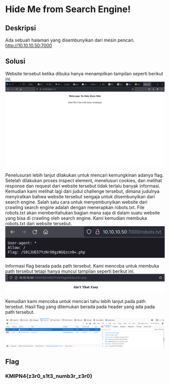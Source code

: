 # Hide Me from Search Engine!

## Deskripsi
Ada sebuah halaman yang disembunyikan dari mesin pencari. 
http://10.10.10.50:7000 

## Solusi
Website tersebut ketika dibuka hanya menampilkan tampilan seperti berikut ini.
![Hasil akses halaman](./exploit_1.png)

Penelusuran lebih lanjut dilakukan untuk mencari kemungkinan adanya flag. Setelah dilakukan proses inspect element, menelusuri cookies, dan melihat response dan request dari website tersebut tidak terlalu banyak informasi. Kemudian kami melihat lagi dari judul challenge tersebut, dimana judulnya menyiratkan bahwa website tersebut sengaja untuk disembunyikan dari search engine. Salah satu cara untuk menyembunyikan website dari crawling search engine adalah dengan menerapkan robots.txt. File robots.txt akan memberitahukan bagian mana saja di dalam suatu website yang bisa di crawling oleh search engine. Kami kemudian membuka robots.txt dari website tersebut. 
![Crawling robotx.txt](./exploit_2.png)

Informasi flag berada pada path tersebut. Kami mencoba untuk membuka path tersebut tetapi hanya muncul tampilan seperti berikut ini. 
![Hasil header path](./exploit_3.png)

Kemudian kami mencoba untuk mencari tahu lebih lanjut pada path tersebut. Hasil flag yang ditemukan berada pada header yang ada pada path tersebut.
![Hasil header path](./exploit_4.png)

## Flag
### KMIPN4{z3r0_s1t3_numb3r_z3r0}
